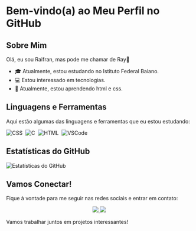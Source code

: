 # Bem-vindo(a) ao Meu Perfil no GitHub

## Sobre Mim

Olá, eu sou Raifran, mas pode me chamar de Ray👋

- 🎓 Atualmente, estou estudando no Istituto Federal Baiano.
- 💻 Estou interessado em tecnologias.
- 🌱 Atualmente, estou aprendendo html e css.


## Linguagens e Ferramentas

Aqui estão algumas das linguagens e ferramentas que eu estou estudando:

![CSS](https://img.shields.io/badge/-CSS-0D1117?style=for-the-badge&logo=CSS3&logoColor=1572B6&labelColor=0D1117)&nbsp;
![C](https://img.shields.io/badge/-C-0D1117?style=for-the-badge&logo=HTML5&logoColor=1572B6&labelColor=0D1117)&nbsp;
![HTML](https://img.shields.io/badge/-HTML-0D1117?style=for-the-badge&logo=C&logoColor=1572B6&labelColor=0D1117)&nbsp;
![VSCode](https://img.shields.io/badge/-VSCode-0D1117?style=for-the-badge&logo=visual-studio-code&logoColor=blue&labelColor=0D1117)&nbsp;



## Estatísticas do GitHub

![Estatísticas do GitHub](https://github-readme-stats.vercel.app/api?username=raifra&show_icons=true&theme=radical)

## Vamos Conectar!

Fique à vontade para me seguir nas redes sociais e entrar em contato:
<div align="center"> 
<a href="https://www.instagram.com/ray_guamaraes0/" target="_blank"><img src="https://img.shields.io/badge/-Instagram-%23E4405F?style=for-the-badge&logo=instagram&logoColor=white"</a>
<a href = "mailto:raifransantos123456@gmail.com"> <img src="https://img.shields.io/badge/-Gmail-%23333?style=for-the-badge&logo=gmail&logoColor=white" target="_blank"></a>
</div>

Vamos trabalhar juntos em projetos interessantes!

